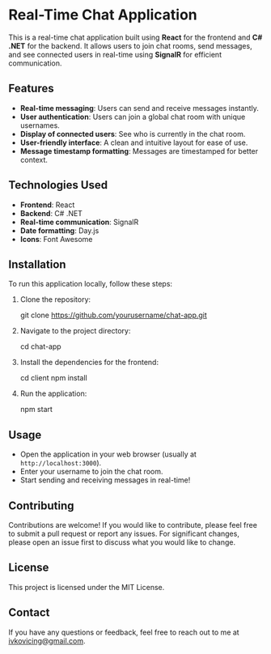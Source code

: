 # Real-Time Chat Application

This is a real-time chat application built using **React** for the frontend and **C# .NET** for the backend. It allows users to join chat rooms, send messages, and see connected users in real-time using **SignalR** for efficient communication.

## Features
- **Real-time messaging**: Users can send and receive messages instantly.
- **User authentication**: Users can join a global chat room with unique usernames.
- **Display of connected users**: See who is currently in the chat room.
- **User-friendly interface**: A clean and intuitive layout for ease of use.
- **Message timestamp formatting**: Messages are timestamped for better context.

## Technologies Used
- **Frontend**: React
- **Backend**: C# .NET
- **Real-time communication**: SignalR
- **Date formatting**: Day.js
- **Icons**: Font Awesome

## Installation
To run this application locally, follow these steps:

1. Clone the repository:

   git clone https://github.com/yourusername/chat-app.git

2. Navigate to the project directory:

   cd chat-app

3. Install the dependencies for the frontend:

   cd client
   npm install

4. Run the application:

   npm start

## Usage
- Open the application in your web browser (usually at `http://localhost:3000`).
- Enter your username to join the chat room.
- Start sending and receiving messages in real-time!

## Contributing
Contributions are welcome! If you would like to contribute, please feel free to submit a pull request or report any issues. For significant changes, please open an issue first to discuss what you would like to change.

## License
This project is licensed under the MIT License.

## Contact
If you have any questions or feedback, feel free to reach out to me at ivkovicing@gmail.com.
